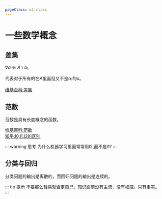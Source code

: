 ```yaml
---
pageClass: ml-class
---
```


<!--
 * @Description: 
 * @Author: Jack Huang
 * @Github: https://github.com/HuangJiaLian
 * @Date: 2019-10-31 21:47:09
 * @LastEditors: Jack Huang
 * @LastEditTime: 2019-11-02 12:17:34
 -->
# 一些数学概念

## 差集
$\forall a \in A$ \ $a_1$

代表对于所有的在$A$里面但又不是$a_1$的$a$。

[维基百科:差集](https://zh.wikipedia.org/wiki/%E8%A1%A5%E9%9B%86)

## 范数
范数是具有长度概念的函数。

[维基百科:范数](https://zh.wikipedia.org/wiki/%E8%8C%83%E6%95%B0)<br/>
[知乎:l0,l1,l2的区别](https://www.zhihu.com/question/20473040)<br/>

::: warning 思考
为什么机器学习里面常常用l2,而不是l1? 
:::

## 分类与回归
分类问题的输出是离散的，而回归问题的输出是连续的。

::: tip 提示
不要那么轻易就否定自己，知识面前没有主流，没有权威。只有事实。
:::